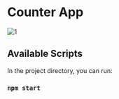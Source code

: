 # Counter App


![1](https://user-images.githubusercontent.com/112203117/193751263-ad0a9f34-d011-4f22-9328-2971d4575e2d.PNG)

## Available Scripts

In the project directory, you can run:

### `npm start`

